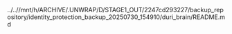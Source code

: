 ../..//mnt/h/ARCHIVE/.UNWRAP/D/STAGE1_OUT/2247cd293227/backup_repository/identity_protection_backup_20250730_154910/duri_brain/README.md